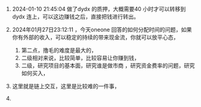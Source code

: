 1. 2024-01-10 21:45:04  做了dydx 的质押，大概需要40 小时才可以转移到 dydx 连上，可以这边赚钱之后，直接把钱进行转出。
2. 2024年01月27日23:12:11 ，今天oneone  回答的如何分配时间的问题，如果你有外部的收入，可以稳定的持续的带来现金流，你就可以放平心态，
   1. 第二点，撸毛的难度是最大的，
   2. 二级相对来说，比较简单，比较容易让你赚到钱，
   3. 二级，研究项目的基本面，研究谁是做市商 ，研究资金费率的问题，研究如何买入，

3. 这里就是链上交互，这里是比较难的一件事，
4. 